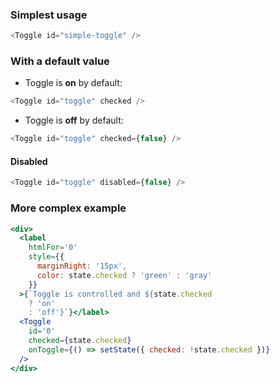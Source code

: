 ### Simplest usage

```js
<Toggle id="simple-toggle" />
```

### With a default value

- Toggle is **on** by default:

```js
<Toggle id="toggle" checked />
```

- Toggle is **off** by default:

```js
<Toggle id="toggle" checked={false} />
```

#### Disabled
```js
<Toggle id="toggle" disabled={false} />
```

### More complex example

```jsx
<div>
  <label
    htmlFor='0'
    style={{
      marginRight: '15px',
      color: state.checked ? 'green' : 'gray'
    }}
  >{`Toggle is controlled and ${state.checked
    ? 'on'
    : 'off'}`}</label>
  <Toggle
    id='0'
    checked={state.checked}
    onToggle={() => setState({ checked: !state.checked })}
  />
</div>
```
